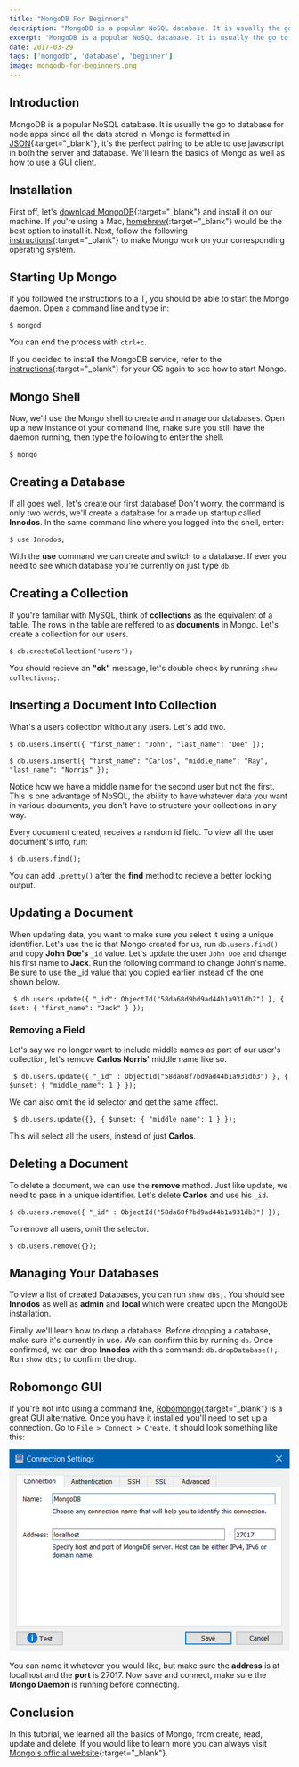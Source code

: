 ```yaml
---
title: "MongoDB For Beginners"
description: "MongoDB is a popular NoSQL database. It is usually the go to database for node apps since all the data stored in Mongo is formatted in JSON."
excerpt: "MongoDB is a popular NoSQL database. It is usually the go to database for node apps since all the data stored in Mongo is formatted in JSON, it's the perfect pairing to be able to use javascript in both the server and database. We'll learn the basics of Mongo as well as how to use a GUI client."
date: 2017-03-29
tags: ['mongodb', 'database', 'beginner']
image: mongodb-for-beginners.png
---
```

## Introduction
MongoDB is a popular NoSQL database. It is usually the go to database for node apps since all the data stored in Mongo is formatted in [JSON](https://msdn.microsoft.com/en-us/library/bb299886.aspx){:target="_blank"}, it's the perfect pairing to be able to use javascript in both the server and database. We'll learn the basics of Mongo as well as how to use a GUI client.

## Installation
First off, let's [download MongoDB](https://www.mongodb.com/download-center?jmp=nav#community){:target="_blank"} and install it on our machine. If you're using a Mac, [homebrew](https://brew.sh/){:target="_blank"} would be the best option to install it. Next, follow the following [instructions](https://docs.mongodb.com/manual/administration/install-community/){:target="_blank"} to make Mongo work on your corresponding operating system.

## Starting Up Mongo
If you followed the instructions to a T, you should be able to start the Mongo daemon. Open a command line and type in:

    $ mongod

You can end the process with `ctrl+c`.

If you decided to install the MongoDB service, refer to the [instructions](https://docs.mongodb.com/manual/administration/install-community/){:target="_blank"} for your OS again to see how to start Mongo.

## Mongo Shell
Now, we'll use the Mongo shell to create and manage our databases. Open up a new instance of your command line, make sure you still have the daemon running, then type the following to enter the shell.

    $ mongo

## Creating a Database
If all goes well, let's create our first database! Don't worry, the command is only two words, we'll create a database for a made up startup called **Innodos**. In the same command line where you logged into the shell, enter:

    $ use Innodos;

With the **use** command we can create and switch to a database. If ever you need to see which database you're currently on just type `db`.

## Creating a Collection
If you're familiar with MySQL, think of **collections** as the equivalent of a table. The rows in the table are reffered to as **documents** in Mongo. Let's create a collection for our users.

    $ db.createCollection('users');

You should recieve an **"ok"** message, let's double check by running `show collections;`.

## Inserting a Document Into Collection
What's a users collection without any users. Let's add two.

    $ db.users.insert({ "first_name": "John", "last_name": "Doe" });

<div></div>

    $ db.users.insert({ "first_name": "Carlos", "middle_name": "Ray", "last_name": "Norris" });

Notice how we have a middle name for the second user but not the first. This is one advantage of NoSQL, the ability to have whatever data you want in various documents, you don't have to structure your collections in any way.

Every document created, receives a random id field. To view all the user document's info, run:

    $ db.users.find();

You can add `.pretty()` after the **find** method to recieve a better looking output.

## Updating a Document
When updating data, you want to make sure you select it using a unique identifier. Let's use the id that Mongo created for us, run `db.users.find()` and copy **John Doe's** `_id` value. Let's update the user `John Doe` and change his first name to **Jack**. Run the following command to change John's name. Be sure to use the _id value that you copied earlier instead of the one shown below.

     $ db.users.update({ "_id": ObjectId("58da68d9bd9ad44b1a931db2") }, { $set: { "first_name": "Jack" } });

### Removing a Field
Let's say we no longer want to include middle names as part of our user's collection, let's remove **Carlos Norris'** middle name like so.

     $ db.users.update({ "_id" : ObjectId("58da68f7bd9ad44b1a931db3") }, { $unset: { "middle_name": 1 } });

We can also omit the id selector and get the same affect.

     $ db.users.update({}, { $unset: { "middle_name": 1 } });

This will select all the users, instead of just **Carlos**.

## Deleting a Document
To delete a document, we can use the **remove** method. Just like update, we need to pass in a unique identifier. Let's delete **Carlos** and use his `_id`.

    $ db.users.remove({ "_id" : ObjectId("58da68f7bd9ad44b1a931db3") });

To remove all users, omit the selector.

    $ db.users.remove({});

## Managing Your Databases
To view a list of created Databases, you can run `show dbs;`. You should see **Innodos** as well as **admin** and **local** which were created upon the MongoDB installation.

Finally we'll learn how to drop a database. Before dropping a database, make sure it's currently in use. We can confirm this by running `db`. Once confirmed, we can drop **Innodos** with this command: `db.dropDatabase();`. Run `show dbs;` to confirm the drop.

## Robomongo GUI
If you're not into using a command line, [Robomongo](https://robomongo.org/){:target="_blank"} is a great GUI alternative. Once you have it installed you'll need to set up a connection. Go to `File > Connect > Create`. It should look something like this:

![Cris Noel robomongo connection image.](/assets/blog/robomongo-conn.png)

You can name it whatever you would like, but make sure the **address** is at localhost and the **port** is 27017. Now save and connect, make sure the **Mongo Daemon** is running before connecting.

## Conclusion
In this tutorial, we learned all the basics of Mongo, from create, read, update and delete. If you would like to learn more you can always visit [Mongo's official website](https://www.mongodb.com/){:target="_blank"}.